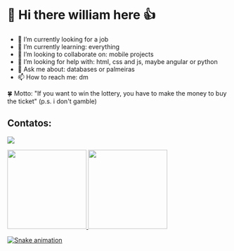# :crown: Hi there william here  :+1:

- 🔭 I’m currently looking for a job
- 🌱 I’m currently learning: everything
- 👯 I’m looking to collaborate on: mobile projects
- 🤔 I’m looking for help with: html, css and js, maybe angular or python
- 💬 Ask me about: databases or palmeiras
- 📫 How to reach me: dm

:four_leaf_clover: Motto: "If you want to win the lottery, you have to make the money to buy the ticket" (p.s. i don't gamble) 

## Contatos:

<a href="https://www.linkedin.com/in/wilfrancis" target="_blank"><img loading="lazy" src="https://img.shields.io/badge/-LinkedIn-%230077B5?style=for-the-badge&logo=linkedin&logoColor=white" target="_blank"></a>

<div>
<a href="https://github.com/wilfrancis">
<img loading="lazy" height="180em" src="https://github-readme-stats.vercel.app/api/top-langs/?username=wilfrancis&layout=compact&langs_count=7&theme=dracula"/>
<img loading="lazy" height="180em" src="https://github-readme-stats.vercel.app/api?username=wilfrancis&show_icons=true&theme=dracula&include_all_commits=true&count_private=true"/>
</div>

![Snake animation](https://github.com/wilfrancis/wilfrancis/blob/output/github-contribution-grid-snake.svg)


